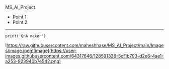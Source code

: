 MS_AI_Project

- Point 1
- Point 2

____

```
print('QnA maker')
```

!https://raw.githubusercontent.com/maheshhase/MS_AI_Project/main/Images/image.jpeg![image](https://user-images.githubusercontent.com/64317646/128591336-5cf1b793-d2e6-4ae1-a253-923940b7e542.png)
